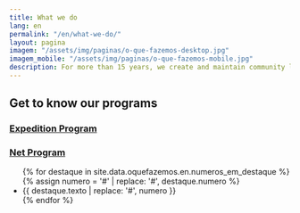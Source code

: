 ```yaml
---
title: What we do
lang: en
permalink: "/en/what-we-do/"
layout: pagina
imagem: "/assets/img/paginas/o-que-fazemos-desktop.jpg"
imagem_mobile: "/assets/img/paginas/o-que-fazemos-mobile.jpg"
description: For more than 15 years, we create and maintain community libraries on Amazon rural area as a social transformation and cultural exchange tool.
---
```


<div class="container">
  <h2>Get to know our programs</h2>
  <div class="programas">
    <a class="botao" href="/en/expedition-program">
      <h3>Expedition Program</h3>
    </a>
    <a class="botao" href="/en/net-program">
      <h3>Net Program</h3>
    </a>
  </div>
</div>

<div class="secao-fundo-escuro">
  <div class="container">
    <ul class="numeros_em_destaque">
      {% for destaque in site.data.oquefazemos.en.numeros_em_destaque %}
        {% assign numero = '<span class="numero">#</span>' | replace: '#', destaque.numero %}
      <li>
        <div class="texto">{{ destaque.texto | replace: '#', numero }}</div>
      </li>
      {% endfor %}
    </ul>
  </div>
</div>

